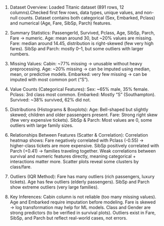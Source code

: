 1. Dataset Overview:
Loaded Titanic dataset (891 rows, 12 columns).Checked first few rows, data types, unique values, and non-null counts. Dataset contains both categorical (Sex, Embarked, Pclass) and numerical (Age, Fare, SibSp, Parch) features.

2. Summary Statistics:
PassengerId, Survived, Pclass, Age, SibSp, Parch, Fare → numeric.
Age: mean around 30, but ~20% values are missing.
Fare: median around 14.45, distribution is right-skewed (few very high fares).
SibSp and Parch: mostly 0–1, but some outliers with larger numbers.

3. Missing Values:
Cabin: ~77% missing → unusable without heavy preprocessing.
Age: ~20% missing → can be imputed using median, mean, or predictive models.
Embarked: very few missing → can be imputed with most common port (“S”).

4. Value Counts (Categorical Features):
Sex: ~65% male, 35% female. Pclass: 3rd class most common. Embarked: Mostly “S” (Southampton).
Survived: ~38% survived, 62% did not.

5. Distributions (Histograms & Boxplots): Age: Bell-shaped but slightly skewed; children and older passengers present.
Fare: Strong right skew (few very expensive tickets).
SibSp & Parch: Most values are 0, some outliers with large family sizes.

6. Relationships Between Features (Scatter & Correlation):
Correlation heatmap shows:
Fare negatively correlated with Pclass (-0.55) → higher-class tickets are more expensive. SibSp positively correlated with Parch (+0.41) → families traveling together. Weak correlations between survival and numeric features directly, meaning categorical + interactions matter more. Scatter plots reveal some clusters by class/fare.

7. Outliers (IQR Method): Fare has many outliers (rich passengers, luxury tickets). Age has few outliers (elderly passengers). SibSp and Parch show extreme outliers (very large families).

8. Key Inferences: Cabin column is not reliable (too many missing values). Age and Embarked require imputation before modeling. Fare is skewed → log transformation may help for ML models. Class and Gender are strong predictors (to be verified in survival plots).
Outliers exist in Fare, SibSp, and Parch but reflect real-world cases, not errors.
